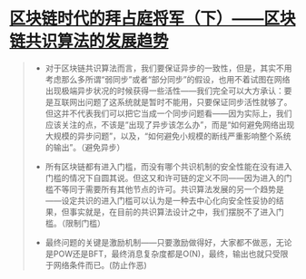 # [区块链时代的拜占庭将军（下）——区块链共识算法的发展趋势](https://zhuanlan.zhihu.com/p/52251671)



> - 对于区块链共识算法而言，我们要保证异步的一致性，但是，其实不用考虑那么多所谓“弱同步”或者“部分同步”的假设，也用不着试图在网络出现极端异步状况的时候获得一些活性——我们完全可以大方承认：要是互联网出问题了这系统就是暂时不能用，只要保证同步活性就够了。但这并不代表我们可以把它当成一个同步问题看——因为实际上，我们应该关注的点，不该是“出现了异步该怎么办”，而是“如何避免网络出现大规模的异步问题”，以及，“如何避免小规模的断线严重影响整个系统的输出”。（避免异步）
>
> - 所有区块链都有进入门槛，而没有哪个共识机制的安全性能在没有进入门槛的情况下自圆其说。但这又和许可链的定义不同——因为进入的门槛不等同于需要所有其他节点的许可。共识算法发展的另一个趋势是——设定共识的进入门槛可以认为是一种去中心化向安全性妥协的结果，但事实就是，在目前的共识算法设计之中，我们摆脱不了进入门槛。（限制门槛）
> - 最终问题的关键是激励机制——只要激励做得好，大家都不做恶，无论是POW还是BFT，最终消息复杂度都是O(N)，最终，输出也就只受限于网络条件而已。(防止作恶)

